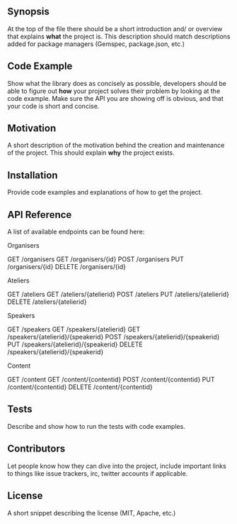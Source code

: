 ## Synopsis

At the top of the file there should be a short introduction and/ or overview that explains **what** the project is. This description should match descriptions added for package managers (Gemspec, package.json, etc.)

## Code Example

Show what the library does as concisely as possible, developers should be able to figure out **how** your project solves their problem by looking at the code example. Make sure the API you are showing off is obvious, and that your code is short and concise.

## Motivation

A short description of the motivation behind the creation and maintenance of the project. This should explain **why** the project exists.

## Installation

Provide code examples and explanations of how to get the project.

## API Reference

A list of available endpoints can be found here:

Organisers

GET /organisers
GET /organisers/{id}
POST /organisers
PUT /organisers/{id}
DELETE /organisers/{id}

Ateliers

GET /ateliers
GET /ateliers/{atelierid}
POST /ateliers
PUT /ateliers/{atelierid}
DELETE /ateliers/{atelierid}

Speakers

GET /speakers
GET /speakers/{atelierid}
GET  /speakers/{atelierid}/{speakerid}
POST /speakers/{atelierid}/{speakerid}
PUT  /speakers/{atelierid}/{speakerid}
DELETE /speakers/{atelierid}/{speakerid}

Content

GET /content
GET /content/{contentid}
POST /content/{contentid}
PUT /content/{contentid}
DELETE /content/{contentid}

## Tests

Describe and show how to run the tests with code examples.

## Contributors

Let people know how they can dive into the project, include important links to things like issue trackers, irc, twitter accounts if applicable.

## License

A short snippet describing the license (MIT, Apache, etc.)